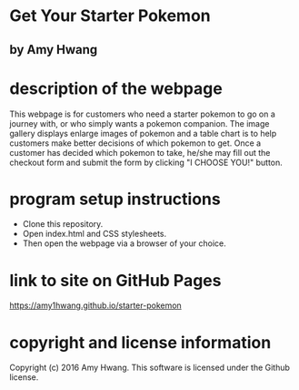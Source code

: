 # Get Your Starter Pokemon
## by Amy Hwang

# description of the webpage
This webpage is for customers who need a starter pokemon to go on a journey with, or who simply wants a pokemon companion. The image gallery displays enlarge images of pokemon and a table chart is to help customers make better decisions of which pokemon to get. Once a customer has decided which pokemon to take, he/she may fill out the checkout form and submit the form by clicking "I CHOOSE YOU!" button.

# program setup instructions
* Clone this repository.
* Open index.html and CSS stylesheets.
* Then open the webpage via a browser of your choice.


# link to site on GitHub Pages
https://amy1hwang.github.io/starter-pokemon

# copyright and license information
Copyright (c) 2016 Amy Hwang. This software is licensed under the Github license.
